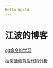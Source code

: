 ```yaml
---
Hello World
---
```


# 江波的博客

[git命令的学习](./typora_html/git_learn.html)

[抽奖活动背后代码分析](./typora_html/web_choujiang.html)